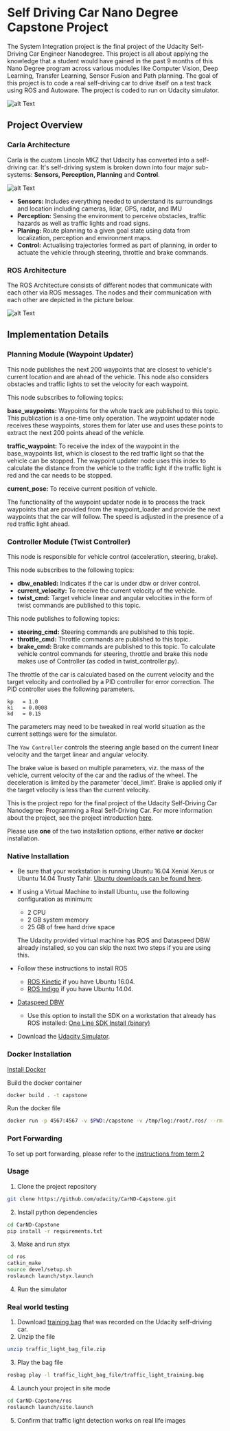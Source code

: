 # Self Driving Car Nano Degree Capstone Project

The System Integration project is the final project of the Udacity Self-Driving Car Engineer Nanodegree. This project is all about applying the knowledge that a student would have gained in the past 9 months of this Nano Degree program across various modules like Computer Vision, Deep Learning, Transfer Learning, Sensor Fusion and Path planning. The goal of this project is to code a real self-driving car to drive itself on a test track using ROS and Autoware. The project is coded to run on Udacity simulator. 

![alt Text](imgs/udacity-carla.png)

## Project Overview

### Carla Architecture

Carla is the custom Lincoln MKZ that Udacity has converted into a self-driving car. It's self-driving system is broken down into four major sub-systems: **Sensors, Perception, Planning** and **Control**.

![alt Text](imgs/carla_architecture.png)

* **Sensors:** Includes everything needed to understand its surroundings and location including cameras, lidar, GPS, radar, and IMU
* **Perception:** Sensing the environment to perceive obstacles, traffic hazards as well as traffic lights and road signs.
* **Planing:** Route planning to a given goal state using data from localization, perception and environment maps.
* **Control:**  Actualising trajectories formed as part of planning, in order to actuate the vehicle through steering, throttle and brake commands.

### ROS Architecture

The ROS Architecture consists of different nodes that communicate with each other via ROS messages. The nodes and their communication with each other are depicted in the picture below.

![alt Text](imgs/Ros_Architecture.png)

## Implementation Details

### Planning Module (Waypoint Updater)

This node publishes the next 200 waypoints that are closest to vehicle's current location and are ahead of the vehicle. This node also considers obstacles and traffic lights to set the velocity for each waypoint.

This node subscribes to following topics:

**base_waypoints:** Waypoints for the whole track are published to this topic. This publication is a one-time only operation. The waypoint updater node receives these waypoints, stores them for later use and uses these points to extract the next 200 points ahead of the vehicle.

**traffic_waypoint:** To receive the index of the waypoint in the base_waypoints list, which is closest to the red traffic light so that the vehicle can be stopped. The waypoint updater node uses this index to calculate the distance from the vehicle to the traffic light if the traffic light is red and the car needs to be stopped.

**current_pose:** To receive current position of vehicle.

The functionality of the waypoint updater node is to process the track waypoints that are provided from the waypoint_loader and provide the next waypoints that the car will follow. The speed is adjusted in the presence of a red traffic light ahead.

### Controller Module (Twist Controller)

This node is responsible for vehicle control (acceleration, steering, brake).

This node subscribes to the following topics:

* **dbw_enabled:** Indicates if the car is under dbw or driver control.
* **current_velocity:** To receive the current velocity of the vehicle.
* **twist_cmd:** Target vehicle linear and angular velocities in the form of twist commands are published to this topic.

This node publishes to following topics:

* **steering_cmd:** Steering commands are published to this topic.
* **throttle_cmd:** Throttle commands are published to this topic.
* **brake_cmd:** Brake commands are published to this topic.
To calculate vehicle control commands for steering, throttle and brake this node makes use of Controller (as coded in twist_controller.py).

The throttle of the car is calculated based on the current velocity and the target velocity and controlled by a PID controller for error correction. The PID controller uses the following parameters.

```
kp   = 1.0
ki   = 0.0008
kd   = 0.15
```
The parameters may need to be tweaked in real world situation as the current settings were for the simulator.

The ```Yaw Controller``` controls the steering angle based on the current linear velocity and the target linear and angular velocity.

The brake value is based on multiple parameters, viz. the mass of the vehicle, current velocity of the car and the radius of the wheel. The deceleration is limited by the parameter 'decel_limit'. Brake is applied only if the target velocity is less than the current velocity.


This is the project repo for the final project of the Udacity Self-Driving Car Nanodegree: Programming a Real Self-Driving Car. For more information about the project, see the project introduction [here](https://classroom.udacity.com/nanodegrees/nd013/parts/6047fe34-d93c-4f50-8336-b70ef10cb4b2/modules/e1a23b06-329a-4684-a717-ad476f0d8dff/lessons/462c933d-9f24-42d3-8bdc-a08a5fc866e4/concepts/5ab4b122-83e6-436d-850f-9f4d26627fd9).

Please use **one** of the two installation options, either native **or** docker installation.

### Native Installation

* Be sure that your workstation is running Ubuntu 16.04 Xenial Xerus or Ubuntu 14.04 Trusty Tahir. [Ubuntu downloads can be found here](https://www.ubuntu.com/download/desktop).
* If using a Virtual Machine to install Ubuntu, use the following configuration as minimum:
  * 2 CPU
  * 2 GB system memory
  * 25 GB of free hard drive space

  The Udacity provided virtual machine has ROS and Dataspeed DBW already installed, so you can skip the next two steps if you are using this.

* Follow these instructions to install ROS
  * [ROS Kinetic](http://wiki.ros.org/kinetic/Installation/Ubuntu) if you have Ubuntu 16.04.
  * [ROS Indigo](http://wiki.ros.org/indigo/Installation/Ubuntu) if you have Ubuntu 14.04.
* [Dataspeed DBW](https://bitbucket.org/DataspeedInc/dbw_mkz_ros)
  * Use this option to install the SDK on a workstation that already has ROS installed: [One Line SDK Install (binary)](https://bitbucket.org/DataspeedInc/dbw_mkz_ros/src/81e63fcc335d7b64139d7482017d6a97b405e250/ROS_SETUP.md?fileviewer=file-view-default)
* Download the [Udacity Simulator](https://github.com/udacity/CarND-Capstone/releases).

### Docker Installation
[Install Docker](https://docs.docker.com/engine/installation/)

Build the docker container
```bash
docker build . -t capstone
```

Run the docker file
```bash
docker run -p 4567:4567 -v $PWD:/capstone -v /tmp/log:/root/.ros/ --rm -it capstone
```

### Port Forwarding
To set up port forwarding, please refer to the [instructions from term 2](https://classroom.udacity.com/nanodegrees/nd013/parts/40f38239-66b6-46ec-ae68-03afd8a601c8/modules/0949fca6-b379-42af-a919-ee50aa304e6a/lessons/f758c44c-5e40-4e01-93b5-1a82aa4e044f/concepts/16cf4a78-4fc7-49e1-8621-3450ca938b77)

### Usage

1. Clone the project repository
```bash
git clone https://github.com/udacity/CarND-Capstone.git
```

2. Install python dependencies
```bash
cd CarND-Capstone
pip install -r requirements.txt
```
3. Make and run styx
```bash
cd ros
catkin_make
source devel/setup.sh
roslaunch launch/styx.launch
```
4. Run the simulator

### Real world testing
1. Download [training bag](https://s3-us-west-1.amazonaws.com/udacity-selfdrivingcar/traffic_light_bag_file.zip) that was recorded on the Udacity self-driving car.
2. Unzip the file
```bash
unzip traffic_light_bag_file.zip
```
3. Play the bag file
```bash
rosbag play -l traffic_light_bag_file/traffic_light_training.bag
```
4. Launch your project in site mode
```bash
cd CarND-Capstone/ros
roslaunch launch/site.launch
```
5. Confirm that traffic light detection works on real life images
